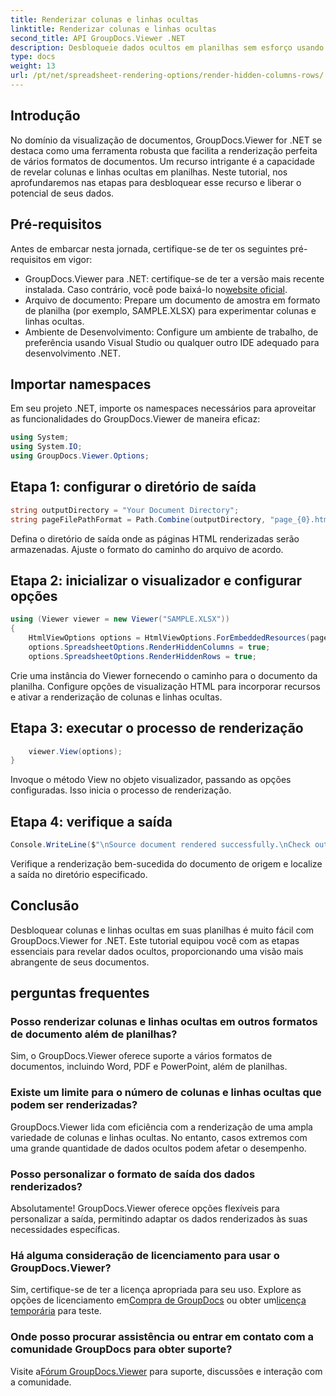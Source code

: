 ```yaml
---
title: Renderizar colunas e linhas ocultas
linktitle: Renderizar colunas e linhas ocultas
second_title: API GroupDocs.Viewer .NET
description: Desbloqueie dados ocultos em planilhas sem esforço usando GroupDocs.Viewer for .NET. Siga nosso guia passo a passo para revelar colunas e linhas ocultas.
type: docs
weight: 13
url: /pt/net/spreadsheet-rendering-options/render-hidden-columns-rows/
---
```

## Introdução
No domínio da visualização de documentos, GroupDocs.Viewer for .NET se destaca como uma ferramenta robusta que facilita a renderização perfeita de vários formatos de documentos. Um recurso intrigante é a capacidade de revelar colunas e linhas ocultas em planilhas. Neste tutorial, nos aprofundaremos nas etapas para desbloquear esse recurso e liberar o potencial de seus dados.
## Pré-requisitos
Antes de embarcar nesta jornada, certifique-se de ter os seguintes pré-requisitos em vigor:
- GroupDocs.Viewer para .NET: certifique-se de ter a versão mais recente instalada. Caso contrário, você pode baixá-lo no[website oficial](https://releases.groupdocs.com/viewer/net/).
- Arquivo de documento: Prepare um documento de amostra em formato de planilha (por exemplo, SAMPLE.XLSX) para experimentar colunas e linhas ocultas.
- Ambiente de Desenvolvimento: Configure um ambiente de trabalho, de preferência usando Visual Studio ou qualquer outro IDE adequado para desenvolvimento .NET.
## Importar namespaces
Em seu projeto .NET, importe os namespaces necessários para aproveitar as funcionalidades do GroupDocs.Viewer de maneira eficaz:
```csharp
using System;
using System.IO;
using GroupDocs.Viewer.Options;
```
## Etapa 1: configurar o diretório de saída
```csharp
string outputDirectory = "Your Document Directory";
string pageFilePathFormat = Path.Combine(outputDirectory, "page_{0}.html");
```
Defina o diretório de saída onde as páginas HTML renderizadas serão armazenadas. Ajuste o formato do caminho do arquivo de acordo.
## Etapa 2: inicializar o visualizador e configurar opções
```csharp
using (Viewer viewer = new Viewer("SAMPLE.XLSX"))
{
    HtmlViewOptions options = HtmlViewOptions.ForEmbeddedResources(pageFilePathFormat);
    options.SpreadsheetOptions.RenderHiddenColumns = true;
    options.SpreadsheetOptions.RenderHiddenRows = true;
```
Crie uma instância do Viewer fornecendo o caminho para o documento da planilha. Configure opções de visualização HTML para incorporar recursos e ativar a renderização de colunas e linhas ocultas.
## Etapa 3: executar o processo de renderização
```csharp
    viewer.View(options);
}
```
Invoque o método View no objeto visualizador, passando as opções configuradas. Isso inicia o processo de renderização.
## Etapa 4: verifique a saída
```csharp
Console.WriteLine($"\nSource document rendered successfully.\nCheck output in {outputDirectory}.");
```
Verifique a renderização bem-sucedida do documento de origem e localize a saída no diretório especificado.
## Conclusão
Desbloquear colunas e linhas ocultas em suas planilhas é muito fácil com GroupDocs.Viewer for .NET. Este tutorial equipou você com as etapas essenciais para revelar dados ocultos, proporcionando uma visão mais abrangente de seus documentos.
## perguntas frequentes
### Posso renderizar colunas e linhas ocultas em outros formatos de documento além de planilhas?
Sim, o GroupDocs.Viewer oferece suporte a vários formatos de documentos, incluindo Word, PDF e PowerPoint, além de planilhas.
### Existe um limite para o número de colunas e linhas ocultas que podem ser renderizadas?
GroupDocs.Viewer lida com eficiência com a renderização de uma ampla variedade de colunas e linhas ocultas. No entanto, casos extremos com uma grande quantidade de dados ocultos podem afetar o desempenho.
### Posso personalizar o formato de saída dos dados renderizados?
Absolutamente! GroupDocs.Viewer oferece opções flexíveis para personalizar a saída, permitindo adaptar os dados renderizados às suas necessidades específicas.
### Há alguma consideração de licenciamento para usar o GroupDocs.Viewer?
 Sim, certifique-se de ter a licença apropriada para seu uso. Explore as opções de licenciamento em[Compra de GroupDocs](https://purchase.groupdocs.com/buy) ou obter um[licença temporária](https://purchase.groupdocs.com/temporary-license/) para teste.
### Onde posso procurar assistência ou entrar em contato com a comunidade GroupDocs para obter suporte?
 Visite a[Fórum GroupDocs.Viewer](https://forum.groupdocs.com/c/viewer/9) para suporte, discussões e interação com a comunidade.